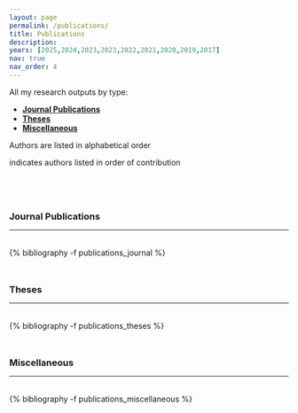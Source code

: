 ```yaml
---
layout: page
permalink: /publications/
title: Publications
description: 
years: [2025,2024,2023,2023,2022,2021,2020,2019,2017]
nav: true
nav_order: 4
---
```

<!-- _pages/publications.md -->




<p> 
All my research outputs by type:
</p>


<p>
<ul>
    <li><a href="#journal"><b>Journal Publications</b></a></li>
    <li><a href="#theses"><b>Theses</b></a></li>
    <li><a href="#miscellaneous"><b>Miscellaneous</b></a></li>
</ul>
</p>


<div>
  <p>Authors are listed in alphabetical order</p>
  <p><i class="fas fa-hashtag" style="font-size: 0.9em;"></i> indicates authors listed in order of contribution</p>
</div>




<br>



<div class="publications">

<a id="journal"><h3 style="margin-top: 3rem; margin-bottom: 0.3rem;"><b>Journal Publications</b></h3></a>
<hr style="color: var(--global-text-color); height: 1px; margin-bottom: 2rem;">
{% bibliography -f publications_journal %}


<a id="theses"><h3 style="margin-top: 3rem; margin-bottom: 0.3rem;"><b>Theses</b></h3></a>
<hr style="color: var(--global-text-color); height: 1px; margin-bottom: 2rem;">
{% bibliography -f publications_theses %}


<a id="miscellaneous"><h3 style="margin-top: 3rem; margin-bottom: 0.3rem;"><b>Miscellaneous</b></h3></a>
<hr style="color: var(--global-text-color); height: 1px; margin-bottom: 2rem;">
{% bibliography -f publications_miscellaneous %}

</div>


